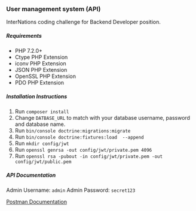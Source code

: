 ### User management system (API)

InterNations coding challenge for Backend Developer position.

##### Requirements

- PHP 7.2.0+
- Ctype PHP Extension
- iconv PHP Extension
- JSON PHP Extension
- OpenSSL PHP Extension
- PDO PHP Extension

##### Installation Instructions

1. Run `composer install`
2. Change `DATBASE_URL` to match with your database username, password and database name.
3. Run `bin/console doctrine:migrations:migrate`
4. Run `bin/console doctrine:fixtures:load  --append`
5. Run `mkdir config/jwt`
6. Run `openssl genrsa -out config/jwt/private.pem 4096`
7. Run `openssl rsa -pubout -in config/jwt/private.pem -out config/jwt/public.pem`

##### API Documentation
Admin Username: `admin`
Admin Password: `secret123`

[Postman Documentation](https://documenter.getpostman.com/view/188228/RzfniRMK)
